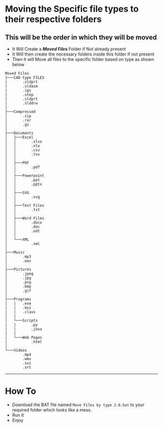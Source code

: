 
# Moving the Specific file types to their respective folders

## This will be the order in which they will be moved

* It Will Create a ***Moved Files*** Folder if Not already present
* It Will then create the necessary folders inside this folder if not present
* Then it will Move all files to the specific folder based on type as shown below


```
Moved Files
├───CAD type FILES
|       .sldprt
|       .sldasm
|       .igs
|       .step
|       .sldprt
|       .slddrw
|
├───Compressed
│       .zip
│       .rar
│       .gz
│
├───Documents
│   ├───Excel
│   │       .xlsx
│   │       .xlx
│   │       .csv
│   │       .tsv
│   │
│   ├───PDF
│   │       .pdf
│   │
│   ├───Powerpoint
│   │       .ppt
│   │       .pptx
│   │       
│   ├───SVG
│   │       .svg
│   │       
│   ├───Text Files
│   │       .txt
│   │
│   ├───Word Files
│   │       .docx
│   │       .doc
│   │       .odt
│   │
│   └───XML
│           .xml
│           
├───Music
│       .mp3
│       .wav
│
├───Pictures
│       .jpeg
│       .jpg
│       .png
│       .bmp
│       .gif
│
├───Programs
|   |   .exe
|   |   .msi
|   |   .class
|   |
│   └───Scripts
|   |       .py
|   |       .java
|   |   
│   └───Web Pages
|           .html
│
└───Videos
        .mp4
        .wmv
        .svi
        .srt
```


---
# How To

* Download the BAT file named `Move Files by type 2.0.bat` to your required folder which looks like a mess.
* Run It
* Enjoy